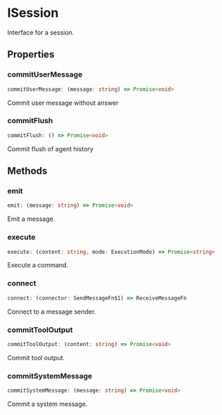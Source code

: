 # ISession

Interface for a session.

## Properties

### commitUserMessage

```ts
commitUserMessage: (message: string) => Promise<void>
```

Commit user message without answer

### commitFlush

```ts
commitFlush: () => Promise<void>
```

Commit flush of agent history

## Methods

### emit

```ts
emit: (message: string) => Promise<void>
```

Emit a message.

### execute

```ts
execute: (content: string, mode: ExecutionMode) => Promise<string>
```

Execute a command.

### connect

```ts
connect: (connector: SendMessageFn$1) => ReceiveMessageFn
```

Connect to a message sender.

### commitToolOutput

```ts
commitToolOutput: (content: string) => Promise<void>
```

Commit tool output.

### commitSystemMessage

```ts
commitSystemMessage: (message: string) => Promise<void>
```

Commit a system message.
